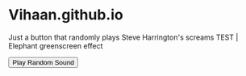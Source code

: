 # Vihaan.github.io
<html lang="en">
<head>
    <meta charset="UTF-8">
    <meta name="viewport" content="width=device-width, initial-scale=1.0">
    <title>Steve Harrington Button</title>
</head>
<body>
<p>Just a button that randomly plays Steve Harrington's screams TEST | Elephant greenscreen effect</p>
<button id="playRandomSound">Play Random Sound</button>
<script src="ah.js"></script>
<script>
document.getElementById('playRandom').addEventListener('click', function() {
    const randomIndex = Math.floor(Math.random() * stevescream.length);
    const audio = new Audio(stevescream[randomIndex]);
    audio.play();
});
</script>
</body>